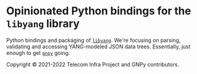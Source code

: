 # Opinionated Python bindings for the `libyang` library

Python bindings and packaging of [`libyang`](https://github.com/CESNET/libyang).
We're focusing on parsing, validating and accessing YANG-modeled JSON data trees.
Essentially, just enough to get [`gnpy`](https://github.com/Telecominfraproject/oopt-gnpy) going.

Copyright © 2021-2022 Telecom Infra Project and GNPy contributors.
